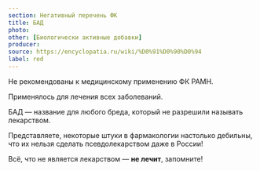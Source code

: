 ```yaml
---
section: Негативный перечень ФК
title: БАД
photo:
other: [Биологически активные добавки]
producer:
source: https://encyclopatia.ru/wiki/%D0%91%D0%90%D0%94
label: red
---
```


Не рекомендованы к медицинскому применению ФК РАМН.

Применялось для лечения всех заболеваний.

БАД — название для любого бреда, который не разрешили называть лекарством.

Представляете, некоторые штуки в фармакологии настолько дебильны, что их нельзя сделать псевдолекарством даже в России!

Всё, что не является лекарством — **не лечит**, запомните!
